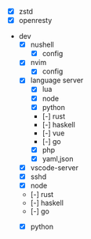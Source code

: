 - [x] zstd
- [x] openresty
- dev
    - [x] nushell
        - [x] config
    - [x] nvim
        - [x] config
    - [x] language server
        - [x] lua
        - [x] node
        - [x] python
        - [-] rust
        - [-] haskell
        - [-] vue
        - [-] go
        - [x] php
        - [x] yaml,json
    - [x] vscode-server
    - [x] sshd
    - [x] node
    - [-] rust
    - [-] haskell
    - [-] go
    - [x] python

